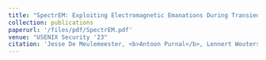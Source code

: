 ```yaml
---
title: "SpectrEM: Exploiting Electromagnetic Emanations During Transient Execution"
collection: publications
paperurl: '/files/pdf/SpectrEM.pdf'
venue: "USENIX Security '23"
citation: 'Jesse De Meulemeester, <b>Antoon Purnal</b>, Lennert Wouters, Arthur Beckers, Ingrid Verbauwhede'
---
```

